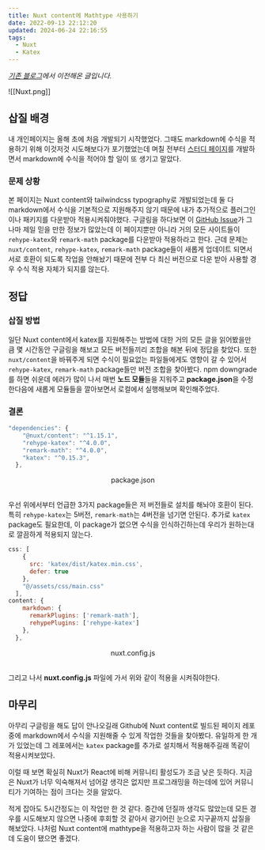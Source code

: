 ```yaml
---
title: Nuxt content에 Mathtype 사용하기
date: 2022-09-13 22:12:20
updated: 2024-06-24 22:16:55
tags:
  - Nuxt
  - Katex
---
```


*[기존 블로그](https://choiminjun.netlify.app/blog/nuxt-katex)에서 이전해온 글입니다.*


![[Nuxt.png]]
## 삽질 배경
내 개인페이지는 올해 초에 처음 개발되기 시작했었다. 그때도 markdown에 수식을 적용하기 위해 이것저것 시도해보다가 포기했었는데 며칠 전부터 [스터디 페이지](https://choiminjun.netlify.app/study/computer-architecture/0-1)를 개발하면서 markdown에 수식을 적어야 할 일이 또 생기고 말았다.

### 문제 상황
본 페이지는 Nuxt content와 tailwindcss typography로 개발되었는데 둘 다 markdown에서 수식을 기본적으로 지원해주지 않기 때문에 내가 추가적으로 
플러그인이나 패키지를 다운받아 적용시켜줘야했다. 구글링을 하다보면 이 [GitHub Issue](https://github.com/nuxt/content/issues/102)가 그나마 제일 믿을 만한 정보가 많았는데 이 페이지뿐만 아니라 거의 모든 사이트들이 `rehype-katex`와 `remark-math` package를 다운받아 적용하라고 한다. 근데 문제는 `nuxt/content`, `rehype-katex`, `remark-math` package들이 새롭게 업데이트 되면서 서로 호환이 되도록 작업을 안해놨기 때문에 전부 다 최신 버전으로 다운 받아 사용할 경우 수식 적용 자체가 되지를 않는다. 

## 정답
### 삽질 방법
일단 Nuxt content에서 katex를 지원해주는 방법에 대한 거의 모든 글을 읽어봤을만큼 몇 시간동안 구글링을 해보고 모든 버전들끼리 조합을 해본 뒤에 정답을 찾았다. 또한 `nuxt/content`을 바꿔주게 되면 수식이 필요없는 파일들에게도 영향이 갈 수 있어서 `rehype-katex`, `remark-math` package들만 버전 조합을 찾아봤다. npm downgrade를 하면 쉬운데 에러가 많이 나서 매번 **노드 모듈**들을 지워주고 **package.json**을 수정한다음에 새롭게 모듈들을 깔아보면서 로컬에서 실행해보며 확인해주었다.

### 결론

```javascript
"dependencies": {
    "@nuxt/content": "^1.15.1",
    "rehype-katex": "^4.0.0",
    "remark-math": "^4.0.0",
    "katex": "^0.15.3",
  },
``` 
<center>package.json</center>
<br>

우선 위에서부터 언급한 3가지 package들은 저 버전들로 설치를 해놔야 호환이 된다. 특히 `rehype-katex`는 5버전, `remark-math`는 4버전을 넘기면 안된다. 추가로 `katex` package도 필요한데, 이 package가 없으면 수식을 인식하긴하는데 우리가 원하는대로 깔끔하게 적용되지 않는다.



```javascript
css: [
    {
      src: 'katex/dist/katex.min.css',
      defer: true
    },
    "@/assets/css/main.css"
  ],
content: {
    markdown: {
      remarkPlugins: ['remark-math'],
      rehypePlugins: ['rehype-katex']
    },
  },
```
<center>nuxt.config.js</center>
<br>

그리고 나서 **nuxt.config.js** 파일에 가서 위와 같이 적용을 시켜줘야한다.


## 마무리
아무리 구글링을 해도 답이 안나오길래 Github에 Nuxt content로 빌드된 페이지 레포 중에 markdown에서 수식을 지원해줄 수 있게 작업한 것들을 찾아봤다. 유일하게 한 개가 있었는데 그 레포에서는 `katex` package를 추가로 설치해서 적용해주길래 똑같이 적용시켜보았다. 

이럴 때 보면 확실히 Nuxt가 React에 비해 커뮤니티 활성도가 조금 낮은 듯하다. 지금은 Nuxt가 너무 익숙해져서 넘어갈 생각은 없지만 프로그래밍을 하는데에 있어 커뮤니티가 기여하는 점이 크다는 것을 알았다. 

적게 잡아도 5시간정도는 이 작업만 한 것 같다. 중간에 던질까 생각도 많았는데 모든 경우를 시도해보지 않으면 나중에 후회할 것 같아서 광기어린 눈으로 지구끝까지 삽질을 해보았다. 나처럼 Nuxt content에 mathtype을 적용하고자 하는 사람이 많을 것 같은데 도움이 됐으면 좋겠다.
